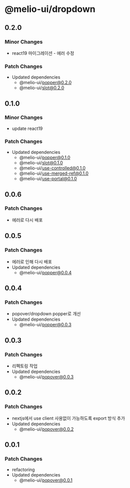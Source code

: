 # @melio-ui/dropdown

## 0.2.0

### Minor Changes

- react19 마이그레이션 - 에러 수정

### Patch Changes

- Updated dependencies
  - @melio-ui/popper@0.2.0
  - @melio-ui/slot@0.2.0

## 0.1.0

### Minor Changes

- update react19

### Patch Changes

- Updated dependencies
  - @melio-ui/popper@0.1.0
  - @melio-ui/slot@0.1.0
  - @melio-ui/use-controlled@0.1.0
  - @melio-ui/use-merged-ref@0.1.0
  - @melio-ui/use-portal@0.1.0

## 0.0.6

### Patch Changes

- 에러로 다시 배포

## 0.0.5

### Patch Changes

- 에러로 인해 다시 배포
- Updated dependencies
  - @melio-ui/popper@0.0.4

## 0.0.4

### Patch Changes

- popover/dropdown popper로 개선
- Updated dependencies
  - @melio-ui/popper@0.0.3

## 0.0.3

### Patch Changes

- 리펙토링 작업
- Updated dependencies
  - @melio-ui/popover@0.0.3

## 0.0.2

### Patch Changes

- nextjs에서 use client 사용없이 가능하도록 export 방식 추가
- Updated dependencies
  - @melio-ui/popover@0.0.2

## 0.0.1

### Patch Changes

- refactoring
- Updated dependencies
  - @melio-ui/popover@0.0.1

